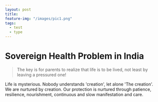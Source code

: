 ```yaml
---
layout: post
title:  
feature-img: "/images/pic1.png"
tags:
  - test
  - type
---
```


# Sovereign Health Problem in India
> The key is for parents to realize that life is to be lived, not least by leaving a pressured one!

Life is mysterious. Nobody understands 'creation', let alone 'The creation'. We are nurtured by creation. Our protection is nurtured through patience, resilience, nourishment, continuous and slow manifestation and care.
